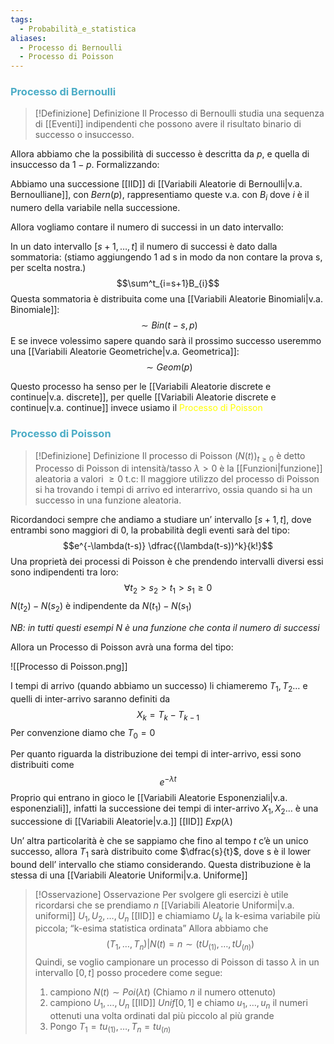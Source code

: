 ```yaml
---
tags:
  - Probabilità_e_statistica
aliases:
  - Processo di Bernoulli
  - Processo di Poisson
---
```

### <font color="#4bacc6">Processo di Bernoulli</font>

>[!Definizione]  Definizione
>Il Processo di Bernoulli studia una sequenza di [[Eventi]] indipendenti che possono avere il risultato binario di successo o insuccesso.


Allora abbiamo che la possibilità di successo è descritta da $p$, e quella di insuccesso da $1-p$.
Formalizzando:

Abbiamo una successione [[IID]] di [[Variabili Aleatorie di Bernoulli|v.a. Bernoulliane]], con $Bern(p)$, rappresentiamo queste v.a. con $B_{i}$ dove $i$ è il numero della variabile nella successione.

Allora vogliamo contare il numero di successi in un dato intervallo:

In un dato intervallo $[s+1,\dots,t]$ il numero di successi è dato dalla sommatoria: (stiamo aggiungendo 1 ad s in modo da non contare la prova s, per scelta nostra.)
$$\sum^t_{i=s+1}B_{i}$$
Questa sommatoria è distribuita come una [[Variabili Aleatorie Binomiali|v.a. Binomiale]]:
$$\sim Bin(t-s,p)$$
E se invece volessimo sapere quando sarà il prossimo successo useremmo una [[Variabili Aleatorie Geometriche|v.a. Geometrica]]:
$$\sim Geom(p)$$

Questo processo ha senso per le [[Variabili Aleatorie discrete e continue|v.a. discrete]], per quelle [[Variabili Aleatorie discrete e continue|v.a. continue]] invece usiamo il <font color="#ffff00">Processo di Poisson</font>

### <font color="#4bacc6">Processo di Poisson</font>

>[!Definizione]  Definizione
>Il processo di Poisson $(N(t))_{t\geq 0}$ è detto Processo di Poisson di intensità/tasso $\lambda>0$ è la [[Funzioni|funzione]] aleatoria a valori $\geq 0$ t.c:
>Il maggiore utilizzo del processo di Poisson si ha trovando i tempi di arrivo ed interarrivo, ossia quando si ha un successo in una funzione aleatoria.

Ricordandoci sempre che andiamo a studiare un’ intervallo $[s+1,t]$, dove entrambi sono maggiori di 0, la probabilità degli eventi sarà del tipo:
$$e^{-\lambda(t-s)} \dfrac{(\lambda(t-s))^k}{k!}$$
Una proprietà dei processi di Poisson è che prendendo intervalli diversi essi sono indipendenti tra loro:
$$\forall t_{2}>s_{2}>t_{1}>s_{1}\geq 0$$
$N(t_{2})-N(s_{2})$ è indipendente da $N(t_{1})-N(s_{1})$ 

*NB: in tutti questi esempi $N$ è una funzione che conta il numero di successi*

Allora un Processo di Poisson avrà una forma del tipo:

![[Processo di Poisson.png]]

I tempi di arrivo (quando abbiamo un successo) li chiameremo $T_{1},T_{2}\dots$ e quelli di inter-arrivo saranno definiti da
$$X_{k}=T_{k}-T_{k-1}$$
Per convenzione diamo che $T_{0}=0$

Per quanto riguarda la distribuzione dei tempi di inter-arrivo, essi sono distribuiti come
$$e^{-\lambda t}$$
Proprio qui entrano in gioco le [[Variabili Aleatorie Esponenziali|v.a. esponenziali]], infatti la successione dei tempi di inter-arrivo $X_{1},X_{2}\dots$ è una successione di [[Variabili Aleatorie|v.a.]] [[IID]] $Exp(\lambda)$ 

Un’ altra particolarità è che se sappiamo che fino al tempo $t$ c’è un unico successo, allora $T_{1}$ sarà distribuito come $\dfrac{s}{t}$, dove s è il lower bound dell’ intervallo che stiamo considerando. Questa distribuzione è la stessa di una [[Variabili Aleatorie Uniformi|v.a. Uniforme]] 

>[!Osservazione]  Osservazione
>Per svolgere gli esercizi è utile ricordarsi che se prendiamo $n$ [[Variabili Aleatorie Uniformi|v.a. uniformi]] $U_{1},U_{2},\dots,U_{n}$ [[IID]] e chiamiamo $U_{k}$ la k-esima variabile più piccola; “k-esima statistica ordinata”
>Allora abbiamo che
>$$(T_{1},\dots,T_{n})|N(t)=n\sim(tU_{(1)},\dots,tU_{(n)})$$
>Quindi, se voglio campionare un processo di Poisson di tasso $\lambda$ in un intervallo $[0,t]$ posso procedere come segue:
>1. campiono $N(t)\sim Poi(\lambda t)$ (Chiamo $n$ il numero ottenuto)
>2. campiono $U_{1},\dots,U_{n}$ [[IID]] $Unif[0,1]$ e chiamo $u_{1},\dots,u_{n}$ il numeri ottenuti una volta ordinati dal più piccolo al più grande
>3. Pongo $T_{1}=tu_{(1)},\dots,T_{n}=tu_{(n)}$

